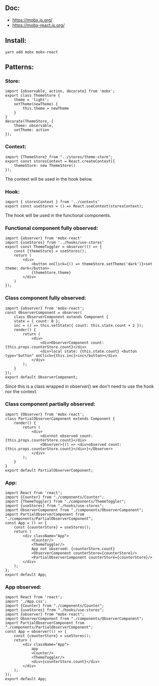 ## Doc:

- https://mobx.js.org/
- https://mobx-react.js.org/

## Install:

    yarn add mobx mobx-react
    
## Patterns:

### Store:

    import {observable, action, decorate} from 'mobx';
    export class ThemeStore {
        theme = 'light';
        setTheme(newTheme) {
            this.theme = newTheme
        }
    }
    decorate(ThemeStore, {
        theme: observable,
        setTheme: action
    });
    
### Context:

    import {ThemeStore} from "../stores/theme-store";
    export const storesContext = React.createContext({
        themeStore: new ThemeStore()
    });
    
The context will be used in the hook below. 
    
### Hook:

    import { storesContext } from '../contexts'
    export const useStores = () => React.useContext(storesContext);
    
The hook will be used in the functional components.    
    
### Functional component fully observed:
        
    import {observer} from 'mobx-react'
    import {useStores} from '../hooks/use-stores'
    export const ThemeToggler = observer(() => {
        const {themeStore} = useStores();
        return (
            <div>
                <button onClick={() => themeStore.setTheme('dark')}>set theme: dark</button>
                {themeStore.theme}
            </div>
        )
    });
    
### Class component fully observed:
    
    import {observer} from 'mobx-react';
    const ObserverComponent = observer(
        class ObserverComponent extends Component {
        state = { count: 0 };
        inc = () => this.setState({ count: this.state.count + 2 });
        render() {
            return (
                <div>
                    <div>ObserverComponent count:{this.props.counterStore.count}</div>
                    <div>local state: {this.state.count} <button type="button" onClick={this.inc}>inc</button></div>
                </div>
            );
        }
    });
    export default ObserverComponent;

Since this is a class wrapped in observer() we don't need to use the hook nor the context.

### Class component partially observed:

    import {Observer} from 'mobx-react';
    class PartialObserverComponent extends Component {
        render() {
            return (
                <div>
                    <div>not observed count:{this.props.counterStore.count}</div>
                    <Observer>{() => <div>observed count:{this.props.counterStore.count}</div>}</Observer>
                </div>
            );
        }
    }
    export default PartialObserverComponent;
    
### App:
    
    import React from 'react';
    import {Counter} from "./components/Counter";
    import {ThemeToggler} from "./components/ThemeToggler";
    import {useStores} from "./hooks/use-stores";
    import ObserverComponent from "./components/ObserverComponent";
    import PartialObserverComponent from "./components/PartialObserverComponent";
    const App = () => {
        const {counterStore} = useStores();
        return (
            <div className="App">
                <Counter/>
                <ThemeToggler/>
                App not observed: {counterStore.count}
                <ObserverComponent counterStore={counterStore}/>
                <PartialObserverComponent counterStore={counterStore}/>
            </div>
        );
    };
    export default App;
    
### App observed:
    
    import React from 'react';
    import './App.css';
    import {Counter} from "./components/Counter";
    import {useStores} from "./hooks/use-stores";
    import {observer} from "mobx-react";
    import ObserverComponent from "./components/ObserverComponent";
    import PartialObserverComponent from "./components/PartialObserverComponent";    
    const App = observer(() => {
        const {counterStore} = useStores();
        return (
            <div className="App">
                app
                <Counter/>
                <ThemeToggler/>
                <div>{counterStore.count}</div>
            </div>
        );
    });
    export default App;
    